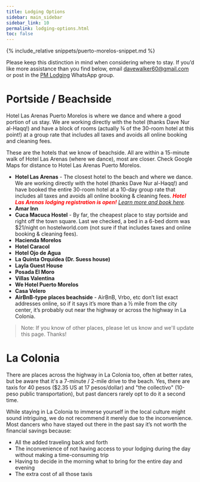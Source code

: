 ```yaml
---
title: Lodging Options
sidebar: main_sidebar
sidebar_link: 10
permalink: lodging-options.html
toc: false
---
```


{% include_relative snippets/puerto-morelos-snippet.md %}

Please keep this distinction in mind when considering where to stay. If you’d like more assistance than you find below, email [davewalker60@gmail.com](mailto:davewalker60@gmail.com) or post in the [PM Lodging](https://chat.whatsapp.com/KkP8Uq2BZH3J0k7oqeb9s2) WhatsApp group.

# Portside / Beachside

Hotel Las Arenas Puerto Morelos is where we dance and where a good portion of us stay. We are working directly with the hotel (thanks Dave Nur al-Haqq!) and have a block of rooms (actually ¾ of the 30-room hotel at this point!) at a group rate that includes all taxes and avoids all online booking and cleaning fees. 

These are the hotels that we know of beachside. All are within a 15-minute walk of Hotel Las Arenas (where we dance), most are closer. Check Google Maps for distance to Hotel Las Arenas Puerto Morelos. 

- **Hotel Las Arenas** - The closest hotel to the beach and where we dance. We are working directly with the hotel (thanks Dave Nur al-Haqq!) and have booked the entire 30-room hotel at a 10-day group rate that includes all taxes and avoids all online booking & cleaning fees. <span style="color:red">***Hotel Las Arenas lodging registration is open!***</span> *[Learn more and book here](booking-las-arenas.md).*
- **Amar Inn**
- **Cuca Macuca Hostel** - By far, the cheapest place to stay portside and right off the town square. Last we checked, a bed in a 6-bed dorm was $21/night on hostelworld.com (not sure if that includes taxes and online booking & cleaning fees).
- **Hacienda Morelos**
- **Hotel Caracol**
- **Hotel Ojo de Agua**
- **La Quinta Orquídea (Dr. Suess house)**
- **Layla Guest House**
- **Posada El Moro**
- **Villas Valentina**
- **We Hotel Puerto Morelos**
- **Casa Velero**
- **AirBnB-type places beachside** - AirBnB, Vrbo, etc don’t list exact addresses online, so if it says it’s more than a ½ mile from the city center, it’s probably out near the highway or across the highway in La Colonia. 

> Note: If you know of other places, please let us know and we'll update this page. Thanks!

# La Colonia

There are places across the highway in La Colonia too, often at better rates, but be aware that it's a 7-minute / 2-mile drive to the beach. Yes, there are taxis for 40 pesos ($2.35 US at 17 pesos/dollar) and "the collectivo" (10-peso public transportation), but past dancers rarely opt to do it a second time. 

While staying in La Colonia to immerse yourself in the local culture might sound intriguing, we do not recommend it merely due to the inconvenience. Most dancers who have stayed out there in the past say it’s not worth the financial savings because:

- All the added traveling back and forth
- The inconvenience of not having access to your lodging during the day without making a time-consuming trip
- Having to decide in the morning what to bring for the entire day and evening
- The extra cost of all those taxis